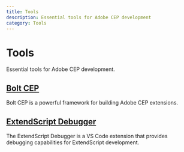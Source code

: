 ```yaml
---
title: Tools
description: Essential tools for Adobe CEP development
category: Tools
---
```


# Tools

Essential tools for Adobe CEP development.

## [Bolt CEP](bolt-cep.md)

Bolt CEP is a powerful framework for building Adobe CEP extensions.

## [ExtendScript Debugger](extendscript-debugger.md)

The ExtendScript Debugger is a VS Code extension that provides debugging capabilities for ExtendScript development. 